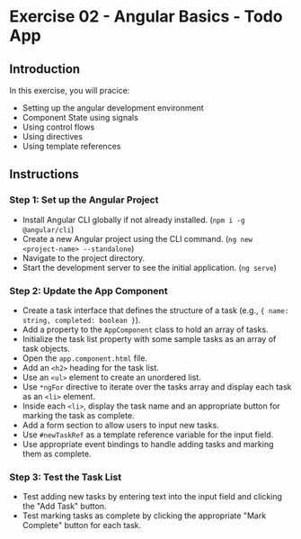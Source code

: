 # Exercise 02 - Angular Basics - Todo App
## Introduction
In this exercise, you will pracice:
* Setting up the angular development environment
* Component State using signals
* Using control flows
* Using directives
* Using template references

## Instructions
### Step 1: Set up the Angular Project
- Install Angular CLI globally if not already installed. (`npm i -g @angular/cli`)
- Create a new Angular project using the CLI command. (`ng new <project-name> --standalone`)
- Navigate to the project directory.
- Start the development server to see the initial application. (`ng serve`)

### Step 2: Update the App Component
- Create a task interface that defines the structure of a task (e.g., `{ name: string, completed: boolean }`).
- Add a property to the `AppComponent` class to hold an array of tasks.
- Initialize the task list property with some sample tasks as an array of task objects.
- Open the `app.component.html` file.
- Add an `<h2>` heading for the task list.
- Use an `<ul>` element to create an unordered list.
- Use `*ngFor` directive to iterate over the tasks array and display each task as an `<li>` element.
- Inside each `<li>`, display the task name and an appropriate button for marking the task as complete.
- Add a form section to allow users to input new tasks.
- Use `#newTaskRef` as a template reference variable for the input field.
- Use appropriate event bindings to handle adding tasks and marking them as complete.

### Step 3: Test the Task List
- Test adding new tasks by entering text into the input field and clicking the "Add Task" button.
- Test marking tasks as complete by clicking the appropriate "Mark Complete" button for each task.

